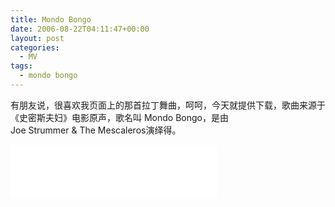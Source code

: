 ```yaml
---
title: Mondo Bongo
date: 2006-08-22T04:11:47+00:00
layout: post
categories:
  - MV
tags:
  - mondo bongo
---
```


有朋友说，很喜欢我页面上的那首拉丁舞曲，呵呵，今天就提供下载，歌曲来源于《史密斯夫妇》电影原声，歌名叫 Mondo Bongo，是由Joe Strummer & The Mescaleros演绎得。

<iframe frameborder="no" border="0" marginwidth="0" marginheight="0" width=330 height=86 src="//music.163.com/outchain/player?type=2&id=5048932&auto=1&height=66"></iframe>
